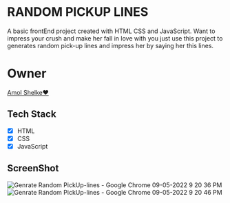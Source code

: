 # RANDOM PICKUP LINES

A basic frontEnd project created with HTML CSS and JavaScript.
Want to impress your crush and make her fall in love with you just use this project to generates random pick-up lines and impress her by saying her this lines.

# Owner 
[Amol Shelke❤️](https://github.com/AmolShelke2)

## Tech Stack

- [x] HTML 
- [x] CSS
- [x] JavaScript 

## ScreenShot
![Genrate Random PickUp-lines - Google Chrome 09-05-2022 9 20 36 PM](https://user-images.githubusercontent.com/95171638/167451513-bdbe440c-1dee-4bb7-aa69-cbc0d3a52917.png)
![Genrate Random PickUp-lines - Google Chrome 09-05-2022 9 20 46 PM](https://user-images.githubusercontent.com/95171638/167451537-7d235087-3923-43c4-9ef5-34714d72db56.png)
